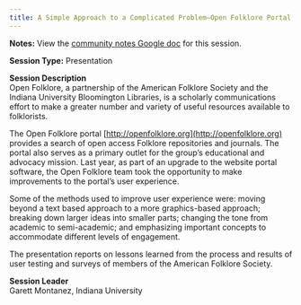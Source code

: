 ```yaml
---
title: A Simple Approach to a Complicated Problem—Open Folklore Portal UX Improvements
---
```

**Notes:** View the [community notes Google doc](https://docs.google.com/document/d/1XTyg4nY0aa2cNDTQOhHVxyHvxAe5dXgwdC7i-QYMBeU/ "A Simple Approach to a Complicated Problem - community notes") for this session.

**Session Type:** Presentation

**Session Description**  
Open Folklore, a partnership of the American Folklore Society and the Indiana University Bloomington Libraries, is a scholarly communications effort to make a greater number and variety of useful resources available to folklorists.  
  
The Open Folklore portal [http://openfolklore.org](http://openfolklore.org) provides a search of open access Folklore repositories and journals. The portal also serves as a primary outlet for the group’s educational and advocacy mission. Last year, as part of an upgrade to the website portal software, the Open Folklore team took the opportunity to make improvements to the portal’s user experience.  
  
Some of the methods used to improve user experience were: moving beyond a text based approach to a more graphics-based approach; breaking down larger ideas into smaller parts; changing the tone from academic to semi-academic; and emphasizing important concepts to accommodate different levels of engagement.  
  
The presentation reports on lessons learned from the process and results of user testing and surveys of members of the American Folklore Society.

**Session Leader**  
Garett Montanez, Indiana University